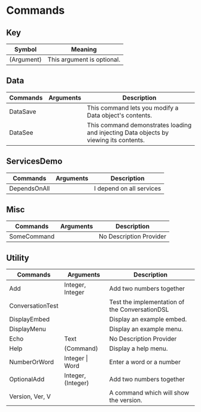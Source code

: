 # Commands

## Key
| Symbol     | Meaning                    |
| ---------- | -------------------------- |
| (Argument) | This argument is optional. |

## Data
| Commands | Arguments | Description                                                                           |
| -------- | --------- | ------------------------------------------------------------------------------------- |
| DataSave | <none>    | This command lets you modify a Data object's contents.                                |
| DataSee  | <none>    | This command demonstrates loading and injecting Data objects by viewing its contents. |

## ServicesDemo
| Commands     | Arguments | Description              |
| ------------ | --------- | ------------------------ |
| DependsOnAll | <none>    | I depend on all services |

## Misc
| Commands    | Arguments | Description             |
| ----------- | --------- | ----------------------- |
| SomeCommand | <none>    | No Description Provider |

## Utility
| Commands         | Arguments          | Description                                    |
| ---------------- | ------------------ | ---------------------------------------------- |
| Add              | Integer, Integer   | Add two numbers together                       |
| ConversationTest | <none>             | Test the implementation of the ConversationDSL |
| DisplayEmbed     | <none>             | Display an example embed.                      |
| DisplayMenu      | <none>             | Display an example menu.                       |
| Echo             | Text               | No Description Provider                        |
| Help             | (Command)          | Display a help menu.                           |
| NumberOrWord     | Integer \| Word    | Enter a word or a number                       |
| OptionalAdd      | Integer, (Integer) | Add two numbers together                       |
| Version, Ver, V  | <none>             | A command which will show the version.         |

